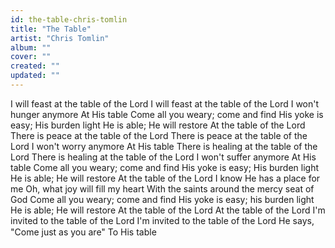 ```yaml
---
id: the-table-chris-tomlin
title: "The Table"
artist: "Chris Tomlin"
album: ""
cover: ""
created: ""
updated: ""
---
```


I will feast at the table of the Lord
I will feast at the table of the Lord
I won't hunger anymore
At His table
Come all you weary; come and find
His yoke is easy; His burden light
He is able; He will restore
At the table of the Lord
There is peace at the table of the Lord
There is peace at the table of the Lord
I won't worry anymore
At His table
There is healing at the table of the Lord
There is healing at the table of the Lord
I won't suffer anymore
At His table
Come all you weary; come and find
His yoke is easy; His burden light
He is able; He will restore
At the table of the Lord
I know He has a place for me
Oh, what joy will fill my heart
With the saints around the mercy seat of God
Come all you weary; come and find
His yoke is easy; his burden light
He is able; He will restore
At the table of the Lord
At the table of the Lord
I'm invited to the table of the Lord
I'm invited to the table of the Lord
He says, "Come just as you are"
To His table